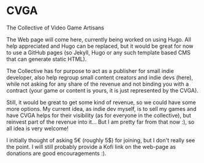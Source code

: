 # CVGA
The Collective of Video Game Artisans

The Web page will come here, currently being worked on using Hugo. All help appreciated and Hugo can be replaced, but it would be great for now to use a GitHub pages (so Jekyll, Hugo or any such template based CMS that can generate static HTML).

The Collective has for purpose to act as a publisher for small indie developer, also help regroup small content creators and indie devs (here), while not asking for any share of the revenue and not binding you with a contract (your game or content is yours, it is just represented by the CVGA).

Still, it would be great to get some kind of revenue, so we could have some more options. My current idea, as indie dev myself, is to sell my games and have CVGA helps for their visibility (as for everyone in the collective), but reinvest part of the revenue into it... But I am pretty far from that now :), so all idea is very welcome!

I initially thought of asking 5€ (roughly 5$) for joining, but I don't really see the point. I will still probably provide a Kofi link on the web-page as donations are good encouragements :).
